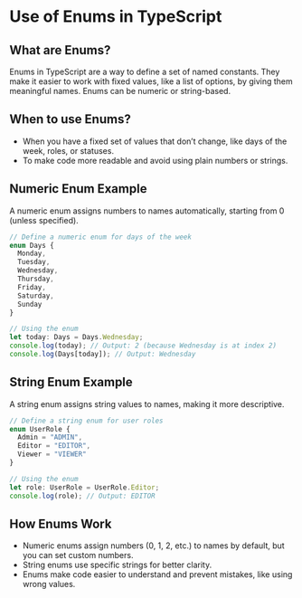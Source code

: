 
# Use of Enums in TypeScript

## What are Enums?
Enums in TypeScript are a way to define a set of named constants. They make it easier to work with fixed values, like a list of options, by giving them meaningful names. Enums can be numeric or string-based.

## When to use Enums?
- When you have a fixed set of values that don’t change, like days of the week, roles, or statuses.
- To make code more readable and avoid using plain numbers or strings.

## Numeric Enum Example
A numeric enum assigns numbers to names automatically, starting from 0 (unless specified).

```typescript
// Define a numeric enum for days of the week
enum Days {
  Monday,
  Tuesday,
  Wednesday,
  Thursday,
  Friday,
  Saturday,
  Sunday
}

// Using the enum
let today: Days = Days.Wednesday;
console.log(today); // Output: 2 (because Wednesday is at index 2)
console.log(Days[today]); // Output: Wednesday
```

## String Enum Example
A string enum assigns string values to names, making it more descriptive.

```typescript
// Define a string enum for user roles
enum UserRole {
  Admin = "ADMIN",
  Editor = "EDITOR",
  Viewer = "VIEWER"
}

// Using the enum
let role: UserRole = UserRole.Editor;
console.log(role); // Output: EDITOR
```

## How Enums Work
- Numeric enums assign numbers (0, 1, 2, etc.) to names by default, but you can set custom numbers.
- String enums use specific strings for better clarity.
- Enums make code easier to understand and prevent mistakes, like using wrong values.
